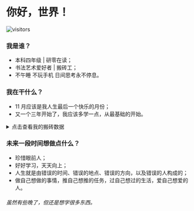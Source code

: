 # 你好，世界！

![visitors](https://visitor-badge.glitch.me/badge?page_id=skyleaworlder.skyleaworlder)

### 我是谁？

* 本科四年级 | 研零在读；
* 书法艺术爱好者 | 搬砖工；
* 不午睡 不玩手机 日间思考永不停息。


### 我在干什么？

* 11 月应该是我人生最后一个快乐的月份；
* 又一个三年开始了，我应该多学一点，从最基础的开始。

<details>
<summary>点击查看我的搬砖数据</summary>

<p align="left">
<img align="center" src="https://github-readme-stats.vercel.app/api?username=skyleaworlder" />
<img align="center" src="https://github-readme-stats.vercel.app/api/wakatime?username=skyleaworlder&layout=compact" />
</p>

* :desktop_computer: ![C](https://img.shields.io/badge/programming-language-lightgrey?logo=c)  ![python](https://img.shields.io/badge/python-3-blue?logo=python)  ![C++](http://img.shields.io/badge/C%2B%2B-but%20C%20style-green?logo=c%2B%2B) 
* :honeybee:   ![go](https://img.shields.io/badge/go-lang-blue?logo=go)  ![ECMAScript](https://img.shields.io/badge/ECMAScript-6-yellow?logo=javascript)  ![TypeScript](https://img.shields.io/static/v1?label=TypeScript&message=3.0+&color=007ACC&logo=typescript)  ![julia](https://img.shields.io/static/v1?label=Julia&message=newbee&color=9558B2&logo=julia)
* :globe_with_meridians: ![html5](https://img.shields.io/badge/HTML-5-red?logo=html5)  ![vue3](https://img.shields.io/badge/Vue-3+-green?logo=vue.js)  ![flask](https://img.shields.io/badge/flask-1.1%2B-lightgrey?logo=flask) ![mysql](https://img.shields.io/badge/MySQL-5.7%2B-red?logo=mysql) 
* :hammer_and_wrench: ![Markdown](http://img.shields.io/badge/Markdown-grey?logo=markdown) ![LaTeX](http://img.shields.io/badge/LaTeX-grey?logo=latex) ![Git](http://img.shields.io/badge/Git-grey?logo=git) 

（本人对以上内容均无任何深入了解）
一直秉持 **语言只是工具** 思想，但很可惜并未像大多数同样持有本思想的人拥有扎实的基本功。

</details>


### 未来一段时间想做点什么？

* 珍惜眼前人；
* 好好学习，天天向上；
* 人生就是由错误的时间、错误的地点、错误的方向，以及错误的人构成的；
* 做自己想做的事情，推自己想推的任务，过自己想过的生活，爱自己想爱的人。


###### 虽然有些晚了，但还是想学很多东西。
